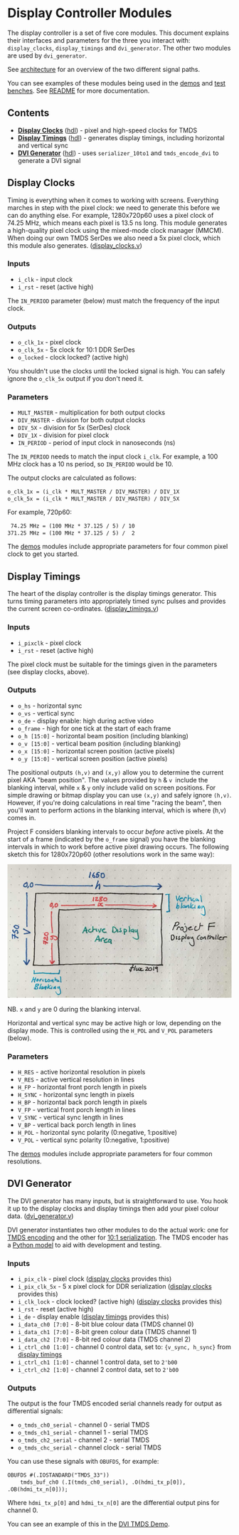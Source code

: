 # Display Controller Modules

The display controller is a set of five core modules. This document explains their interfaces and parameters for the three you interact with: `display_clocks`, `display_timings` and `dvi_generator`. The other two modules are used by `dvi_generator`.

See [architecture](/README.md#Architecture) for an overview of the two different signal paths.

You can see examples of these modules being used in the [demos](/hdl/demo) and [test benches](/hdl/test).
See [README](/README.md) for more documentation.


## Contents

* **[Display Clocks](#display-clocks)** ([hdl](/hdl/display_clocks.v)) - pixel and high-speed clocks for TMDS 
* **[Display Timings](#display-timings)** ([hdl](/hdl/display_timings.v)) - generates display timings, including horizontal and vertical sync
* **[DVI Generator](#dvi-generator)** ([hdl](/hdl/dvi_generator.v)) - uses `serializer_10to1` and `tmds_encode_dvi` to generate a DVI signal

## Display Clocks

Timing is everything when it comes to working with screens. Everything marches in step with the pixel clock: we need to generate this before we can do anything else. For example, 1280x720p60 uses a pixel clock of 74.25 MHz, which means each pixel is 13.5 ns long. This module generates a high-quality pixel clock using the mixed-mode clock manager (MMCM). When doing our own TMDS SerDes we also need a 5x pixel clock, which this module also generates. ([display_clocks.v](/hdl/display_clocks.v))

### Inputs

* `i_clk` - input clock
* `i_rst` - reset (active high)

The `IN_PERIOD` parameter (below) must match the frequency of the input clock.

### Outputs

* `o_clk_1x` - pixel clock
* `o_clk_5x` - 5x clock for 10:1 DDR SerDes
* `o_locked` - clock locked? (active high)

You shouldn't use the clocks until the locked signal is high. You can safely ignore the `o_clk_5x` output if you don't need it.

### Parameters

* `MULT_MASTER` - multiplication for both output clocks
* `DIV_MASTER` - division for both output clocks
* `DIV_5X` - division for 5x (SerDes) clock
* `DIV_1X` - division for pixel clock
* `IN_PERIOD` - period of input clock in nanoseconds (ns)

The `IN_PERIOD` needs to match the input clock `i_clk`. For example, a 100 MHz clock has a 10 ns period, so `IN_PERIOD` would be 10.

The output clocks are calculated as follows:

    o_clk_1x = (i_clk * MULT_MASTER / DIV_MASTER) / DIV_1X
    o_clk_5x = (i_clk * MULT_MASTER / DIV_MASTER) / DIV_5X

For example, 720p60:

     74.25 MHz = (100 MHz * 37.125 / 5) / 10
    371.25 MHz = (100 MHz * 37.125 / 5) /  2

The [demos](/hdl/demo) modules include appropriate parameters for four common pixel clock to get you started.


## Display Timings
The heart of the display controller is the display timings generator. This turns timing parameters into appropriately timed sync pulses and provides the current screen co-ordinates. ([display_timings.v](/hdl/display_timings.v))

### Inputs

* `i_pixclk` - pixel clock
* `i_rst` - reset (active high)

The pixel clock must be suitable for the timings given in the parameters (see display clocks, above). 

### Outputs

* `o_hs` - horizontal sync
* `o_vs` - vertical sync
* `o_de` - display enable: high during active video
* `o_frame` - high for one tick at the start of each frame
* `o_h [15:0]` - horizontal beam position (including blanking)
* `o_v [15:0]` - vertical beam position (including blanking)
* `o_x [15:0]` - horizontal screen position (active pixels)
* `o_y [15:0]` - vertical screen position (active pixels)

The positional outputs `(h,v)` and `(x,y)` allow you to determine the current pixel AKA "beam position". The values provided by `h` & `v `include the blanking interval, while `x` & `y` only include valid on screen positions. For simple drawing or bitmap display you can use `(x,y)` and safely ignore `(h,v)`. However, if you're doing calculations in real time "racing the beam", then you'll want to perform actions in the blanking interval, which is where (h,v) comes in. 

Project F considers blanking intervals to occur _before_ active pixels. At the start of a frame (indicated by the `o_frame` signal) you have the blanking intervals in which to work before active pixel drawing occurs. The following sketch this for 1280x720p60 (other resolutions work in the same way):

![](display-controller-hv-xy.jpg?raw=true "")

NB. `x` and `y` are 0 during the blanking interval.

Horizontal and vertical sync may be active high or low, depending on the display mode. This is controlled using the `H_POL` and `V_POL` parameters (below).

### Parameters

* `H_RES` - active horizontal resolution in pixels 
* `V_RES` - active vertical resolution in lines 
* `H_FP` - horizontal front porch length in pixels
* `H_SYNC` - horizontal sync length in pixels
* `H_BP` - horizontal back porch length in pixels
* `V_FP` - vertical front porch length in lines
* `V_SYNC` - vertical sync length in lines
* `V_BP` - vertical back porch length in lines
* `H_POL` - horizontal sync polarity (0:negative, 1:positive)
* `V_POL` - vertical sync polarity (0:negative, 1:positive)

The [demos](/hdl/demo) modules include appropriate parameters for four common resolutions.


## DVI Generator
The DVI generator has many inputs, but is straightforward to use. You hook it up to the display clocks and display timings then add your pixel colour data. ([dvi_generator.v](/hdl/dvi_generator.v))

DVI generator instantiates two other modules to do the actual work: one for [TMDS encoding](/hdl/tmds_encoder_dvi.v) and the other for [10:1 serialization](/hdl/serializer_10to1.v). The TMDS encoder has a [Python model](/README.md#tmds-encoder-model) to aid with development and testing.

### Inputs

* `i_pix_clk` - pixel clock ([display clocks](#display-clocks) provides this)
* `i_pix_clk_5x` - 5 x pixel clock for DDR serialization ([display clocks](#display-clocks) provides this)
* `i_clk_lock` - clock locked? (active high) ([display clocks](#display-clocks) provides this)
* `i_rst` - reset (active high)
* `i_de` - display enable ([display timings](/hdl/display_timings.v) provides this)
* `i_data_ch0 [7:0]` - 8-bit blue colour data (TMDS channel 0)
* `i_data_ch1 [7:0]` - 8-bit green colour data (TMDS channel 1)
* `i_data_ch2 [7:0]` - 8-bit red colour data (TMDS channel 2)
* `i_ctrl_ch0 [1:0]` - channel 0 control data, set to: `{v_sync, h_sync}` from [display timings](/hdl/display_timings.v) 
* `i_ctrl_ch1 [1:0]` - channel 1 control data, set to `2'b00`
* `i_ctrl_ch2 [1:0]` - channel 2 control data, set to `2'b00`

### Outputs

The output is the four TMDS encoded serial channels ready for output as differential signals:

* `o_tmds_ch0_serial` - channel 0 - serial TMDS
* `o_tmds_ch1_serial` - channel 1 - serial TMDS
* `o_tmds_ch2_serial` - channel 2 - serial TMDS
* `o_tmds_chc_serial` - channel clock - serial TMDS

You can use these signals with `OBUFDS`, for example:

    OBUFDS #(.IOSTANDARD("TMDS_33")) 
        tmds_buf_ch0 (.I(tmds_ch0_serial), .O(hdmi_tx_p[0]), .OB(hdmi_tx_n[0]));

Where `hdmi_tx_p[0]` and `hdmi_tx_n[0]` are the differential output pins for channel 0.

You can see an example of this in the [DVI TMDS Demo](hdl/demo/display_demo_dvi.v).
